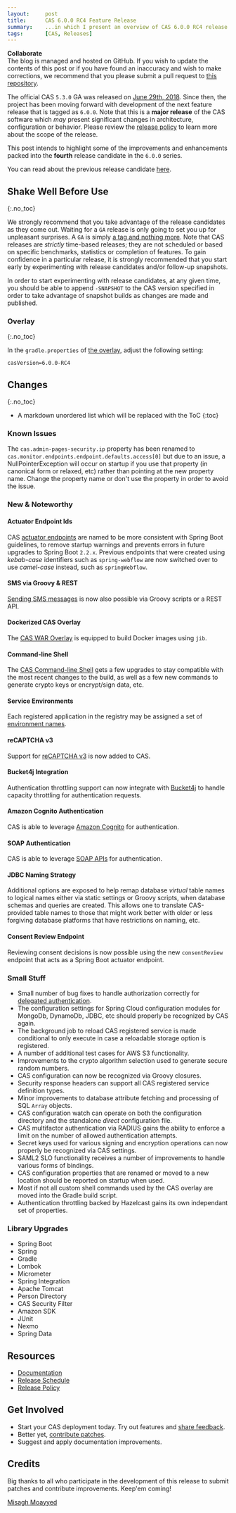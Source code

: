 ```yaml
---
layout:     post
title:      CAS 6.0.0 RC4 Feature Release
summary:    ...in which I present an overview of CAS 6.0.0 RC4 release.
tags:       [CAS, Releases]
---
```


<!--
<div class="alert alert-danger">
  <strong>WATCH OUT!</strong><br/>This post is not official yet and may be heavily edited as CAS development makes progress. <a href="https://apereo.github.io/feed.xml">Watch</a> for further updates.
</div>
-->

<div class="alert alert-success">
  <strong>Collaborate</strong><br/>The blog is managed and hosted on GitHub. If you wish to update the contents of this post or if you have found an inaccuracy and wish to make corrections, we recommend that you please submit a pull request to <a href="https://github.com/apereo/apereo.github.io">this repository</a>.
</div>

The official CAS `5.3.0` GA was released on [June 29th, 2018](https://github.com/apereo/cas/releases/tag/v5.3.0). Since then, the project has been moving forward with development of the next feature release that is tagged as `6.0.0`. Note that this is a **major release** of the CAS software which *may* present significant changes in architecture, configuration or behavior. Please review the [release policy](https://apereo.github.io/cas/developer/Release-Policy.html) to learn more about the scope of the release.

This post intends to highlight some of the improvements and enhancements packed into the **fourth** release candidate in the `6.0.0` series.

You can read about the previous release candidate [here](https://apereo.github.io/2018/10/26/600rc3-release/).

## Shake Well Before Use
{:.no_toc}

We strongly recommend that you take advantage of the release candidates as they come out. Waiting for a `GA` release is only going to set you up for unpleasant surprises. A `GA` is simply [a tag and nothing more](https://apereo.github.io/2017/03/08/the-myth-of-ga-rel/). Note that CAS releases are *strictly* time-based releases; they are not scheduled or based on specific benchmarks, statistics or completion of features. To gain confidence in a particular release, it is strongly recommended that you start early by experimenting with release candidates and/or follow-up snapshots.

In order to start experimenting with release candidates, at any given time, you should be able to append `-SNAPSHOT` to the CAS version specified in order to take advantage of snapshot builds as changes are made and published.

### Overlay
{:.no_toc}

In the `gradle.properties` of [the overlay](https://github.com/apereo/cas-overlay-template), adjust the following setting:

```properties
casVersion=6.0.0-RC4
```

## Changes
{:.no_toc}

* A markdown unordered list which will be replaced with the ToC
{:toc}
### Known Issues
The ```cas.admin-pages-security.ip``` property has been renamed to ```cas.monitor.endpoints.endpoint.defaults.access[0]``` but due to an issue, a NullPointerException will occur on startup if you use that property (in canonical form or relaxed, etc) rather than pointing at the new property name. Change the property name or don't use the property in order to avoid the issue. 

### New & Noteworthy

#### Actuator Endpoint Ids

CAS [actuator endpoints](https://apereo.github.io/cas/development/installation/Monitoring-Statistics.html) are named to be more consistent with Spring Boot guidelines, to remove startup warnings and prevents errors in future upgrades to Spring Boot `2.2.x`. Previous endpoints that were created using *kebab-case* identifiers such as `spring-webflow` are now switched over to use *camel-case* instead, such as `springWebflow`.

#### SMS via Groovy & REST

[Sending SMS messages](https://apereo.github.io/cas/development/installation/SMS-Messaging-Configuration.html) is now also possible via Groovy scripts or a REST API.

#### Dockerized CAS Overlay

The [CAS WAR Overlay](https://github.com/apereo/cas-overlay-template) is equipped to build Docker images using `jib`.

#### Command-line Shell

The [CAS Command-line Shell](https://apereo.github.io/cas/development/installation/Configuring-Commandline-Shell.html) gets a few upgrades to stay compatible with the most recent changes to the build, as well as a few new commands to generate crypto keys or encrypt/sign data, etc.

#### Service Environments

Each registered application in the registry may be assigned a set of [environment names](https://apereo.github.io/cas/development/services/Configuring-Service-Environments.html).

#### reCAPTCHA v3

Support for [reCAPTCHA v3](https://apereo.github.io/cas/development/integration/Configuring-Google-reCAPTCHA.html) is now added to CAS.

#### Bucket4j Integration

Authentication throttling support can now integrate with [Bucket4j](https://apereo.github.io/cas/development/installation/Configuring-Authentication-Throttling.html) to handle capacity throttling for authentication requests.

#### Amazon Cognito Authentication

CAS is able to leverage [Amazon Cognito](https://apereo.github.io/cas/development/installation/AWS-Cognito-Authentication.html) for authentication.

#### SOAP Authentication

CAS is able to leverage [SOAP APIs](https://apereo.github.io/cas/development/installation/SOAP-Authentication.html) for authentication.

#### JDBC Naming Strategy

Additional options are exposed to help remap database *virtual* table names to logical names either via static settings or Groovy scripts, 
when database schemas and queries are created. This allows one to translate CAS-provided table names to those that might work better 
with older or less forgiving database platforms that have restrictions on naming, etc.

#### Consent Review Endpoint

Reviewing consent decisions is now possible using the new `consentReview` endpoint that acts as a Spring Boot actuator endpoint.

### Small Stuff

- Small number of bug fixes to handle authorization correctly for [delegated authentication](https://apereo.github.io/cas/development/integration/Delegate-Authentication.html).
- The configuration settings for Spring Cloud configuration modules for MongoDb, DynamoDb, JDBC, etc should properly be recognized by CAS again.
- The background job to reload CAS registered service is made conditional to only execute in case a reloadable storage option is registered.
- A number of additional test cases for AWS S3 functionality.
- Improvements to the crypto algorithm selection used to generate secure random numbers.
- CAS configuration can now be recognized via Groovy closures.
- Security response headers can support all CAS registered service definition types.
- Minor improvements to database attribute fetching and processing of SQL `Array` objects.
- CAS configuration watch can operate on both the configuration directory and the standalone *direct* configuration file.
- CAS multifactor authentication via RADIUS gains the ability to enforce a limit on the number of allowed authentication attempts.
- Secret keys used for various signing and encryption operations can now properly be recognized via CAS settings.
- SAML2 SLO functionality receives a number of improvements to handle various forms of bindings.
- CAS configuration properties that are renamed or moved to a new location should be reported on startup when used.
- Most if not all custom shell commands used by the CAS overlay are moved into the Gradle build script.
- Authentication throttling backed by Hazelcast gains its own independant set of properties.

### Library Upgrades

- Spring Boot
- Spring
- Gradle
- Lombok
- Micrometer
- Spring Integration
- Apache Tomcat
- Person Directory
- CAS Security Filter
- Amazon SDK
- JUnit
- Nexmo
- Spring Data

## Resources

- [Documentation](https://apereo.github.io/cas/development/)
- [Release Schedule](https://github.com/apereo/cas/milestones)
- [Release Policy](https://apereo.github.io/cas/developer/Release-Policy.html)

## Get Involved

- Start your CAS deployment today. Try out features and [share feedback](https://apereo.github.io/cas/Mailing-Lists.html).
- Better yet, [contribute patches](https://apereo.github.io/cas/developer/Contributor-Guidelines.html).
- Suggest and apply documentation improvements.

## Credits

Big thanks to all who participate in the development of this release to submit patches and contribute improvements. Keep'em coming!

[Misagh Moayyed](https://twitter.com/misagh84)
